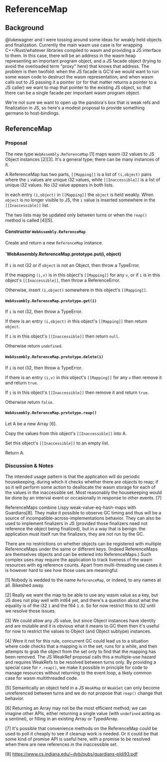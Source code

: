 # ReferenceMap

## Background

@lukewagner and I were tossing around some ideas for weakly held
objects and finalization.  Currently the main wasm use case is for
wrapping C++/Rust/whatever libraries compiled to wasm and providing a
JS interface to them.  In this case, there will be an address in the
wasm heap representing an important program object, and a JS facade
object (trying to avoid the overloaded term "proxy" here) that knows
that address.  The problem is then twofold: when the JS facade is GC'd
we would want to run some wasm code to destruct the wasm
representation; and when wasm calls out to JS passing it a pointer (or
for that matter returns a pointer to a JS caller) we want to map that
pointer to the existing JS object, so that there can be a single
facade per important wasm program object.

We're not sure we want to open up the pandora's box that is weak refs
and finalization in JS, so here's a modest proposal to provide
something germane to host-bindings.

## ReferenceMap

### Proposal

The new type `WebAssembly.ReferenceMap` [1] maps wasm i32 values to JS Object instances [2][3].  It's a general type; there can be many instances of it.

A ReferenceMap has two parts, `[[Mapping]]` is a list of `(i,object)` pairs where the `i` values are unique i32 values, while `[[Inaccessible]]` is a list of unique i32 values.  No i32 value appears in both lists.

In each entry `(i,object)` in `[[Mapping]]` the `object` is held weakly.  When `object` is no longer visible to JS, the `i` value is inserted somewhere in the `[[Inaccessible]]` list.

The two lists may be updated only between turns or when the `reap()` method is called [4][5].

#### Constructor `WebAssembly.ReferenceMap`

Create and return a new `ReferenceMap` instance.

#### `WebAssembly.ReferenceMap.prototype.put(i, object)

If `i` is not i32 or if `object` is not an Object, then throw a TypeError.

If the mapping `(i,v)` is in this object's `[[Mapping]]` for any `v`, or if `i` is in this object's `[[Inaccessible]]`, then throw a ReferenceError.

Otherwise, insert `(i,object)` somewhere in this object's `[[Mapping]]`.

#### `WebAssembly.ReferenceMap.prototype.get(i)`

If `i` is not i32, then throw a TypeError.

If there is an entry `(i,object)` in this object's `[[Mapping]]` then return `object`.

If `i` is in this object's `[[Inaccessible]]` then return `null`.

Otherwise return `undefined`.

#### `WebAssembly.ReferenceMap.prototype.delete(i)`

If `i` is not i32, then throw a TypeError.

If there is an entry `(i,v)` in this object's `[[Mapping]]` for any `v` then remove it and return `true`.

If `i` is in this object's `[[Inaccessible]]` then remove it and return `true`.

Otherwise return `false`.

#### `WebAssembly.ReferenceMap.prototype.reap()`

Let A be a new Array [6].

Copy the values from this object's `[[Inaccessible]]` into A.

Set this object's `[[Inaccessible]]` to an empty list.

Return A.

### Discussion & Notes

The intended usage pattern is that the application will do periodic
housekeeping, during which it checks whether there are objects to
reap; if so it will perform some action to deallocate the wasm storage
for each of the values in the inaccessible set.  Most reasonably the
housekeeping would be done by an interval event or occasionally in
response to other events. [7]

ReferenceMaps combine Lispy weak-value-eq-hash-maps with Guardians[8].
They make it possible to observe GC timing and thus will be a source
of incompatible-across-implementations behavior.  They can also be
used to implement finalizers in JS (provided those finalizers need not
reference the object being finalized), but in a way that is benign:
the application must itself run the finalizers, they are not run by
the GC.

There are no restrictions on whether objects can be registered with
multiple ReferenceMaps under the same or different keys.  (Indeed
ReferenceMaps are themselves objects and can be entered into
ReferenceMaps.)  Such complex uses may require the application to
track liveness of the wasm resources with eg reference counts.  Apart
from multi-threading use cases it is however hard to see how those
uses are meaningful.

[1] Nobody is wedded to the name `ReferenceMap`, or indeed, to any
names at all.  Bikeshed away.

[2] Really we want the map to be able to use any wasm value as a key,
but JS does not play well with int64 yet, and there's a question about
what the equality is of the i32 `1` and the f64 `1.0`.  So for now
restrict this to i32 until we resolve those issues.

[3] We could allow any JS value, but since Object instances have
identity and are mutable and it is obvious what it means to GC them
then it's useful for now to restrict the values to Object (and Object
subtype) instances.

[4] Were it not for this rule, concurrent GC could lead us to a
situation where code checks that a mapping is in the set, runs for a
while, and then attempts to grab the object from the set only to find
that the mapping has been removed.  The JS WeakRef proposal calls this
a multiple-use hazard and requires WeakRefs to be resolved between
turns only.  By providing a special case for `r.reap()`, we make it
possible in principle for code to manage resources without returning
to the event loop, a likely common case for wasm multithreaded code.

[5] Semantically an object held in a JS `WeakMap` or `WeakSet` can
only become unreferenced between turns and we do not propose that
`reap()` change that behavior.
  
[6] Returning an Array may not be the most efficient method; we can
imagine other APIs, either returning a single value (with `undefined`
acting as a sentinel), or filling in an existing Array or TypedArray.

[7] It's possible that convenience methods on the ReferenceMap could
be used to poll it cheaply to see if cleanup work is needed.  Or it
could be that some kind of promise API is useful here, with a promise
to be resolved when there are new references in the inaccessible set.

[8] https://www.cs.indiana.edu/~dyb/pubs/guardians-pldi93.pdf
